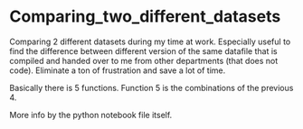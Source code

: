 # Comparing_two_different_datasets
Comparing 2 different datasets during my time at work. 
Especially useful to find the difference between different version of the same datafile that is compiled and handed over to me from other departments (that does not code). 
Eliminate a ton of frustration and save a lot of time.

Basically there is 5 functions.
Function 5 is the combinations of the previous 4.

More info by the python notebook file itself.

